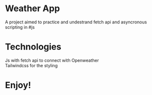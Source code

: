 # Weather App <WIP>

A project aimed to practice and undestrand fetch api and asyncronous scripting in #js </br>
# Technologies </br>
Js with fetch api to connect with Openweather <br>
Tailwindcss for the styling</br>
# Enjoy! #

